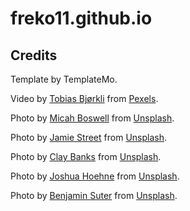 # freko11.github.io


## Credits
Template by TemplateMo.

Video by [Tobias Bjørkli](https://www.pexels.com/@tobiasbjorkli/) from [Pexels](https://www.pexels.com/video/fogs-over-the-mountain-2334654/).

Photo by [Micah Boswell](https://unsplash.com/@micahboswell) from [Unsplash](https://unsplash.com/photos/00nHr1Lpq6w).

Photo by [Jamie Street](https://unsplash.com/@jamie452) from [Unsplash](https://unsplash.com/photos/DZ3ixpNPt7c).

Photo by [Clay Banks](https://unsplash.com/@claybanks) from [Unsplash](https://unsplash.com/photos/cEzMOp5FtV4).

Photo by [Joshua Hoehne](https://unsplash.com/@mrthetrain) from [Unsplash](https://unsplash.com/photos/WPrTKRw8KRQ).

Photo by [Benjamin Suter](https://unsplash.com/@benjaminjsuter) from [Unsplash](https://unsplash.com/photos/S-x1RbdoCtU).
